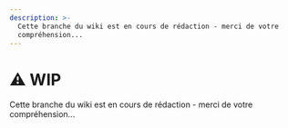 ```yaml
---
description: >-
  Cette branche du wiki est en cours de rédaction - merci de votre
  compréhension...
---
```


# ⚠️ WIP

Cette branche du wiki est en cours de rédaction - merci de votre compréhension... ​
